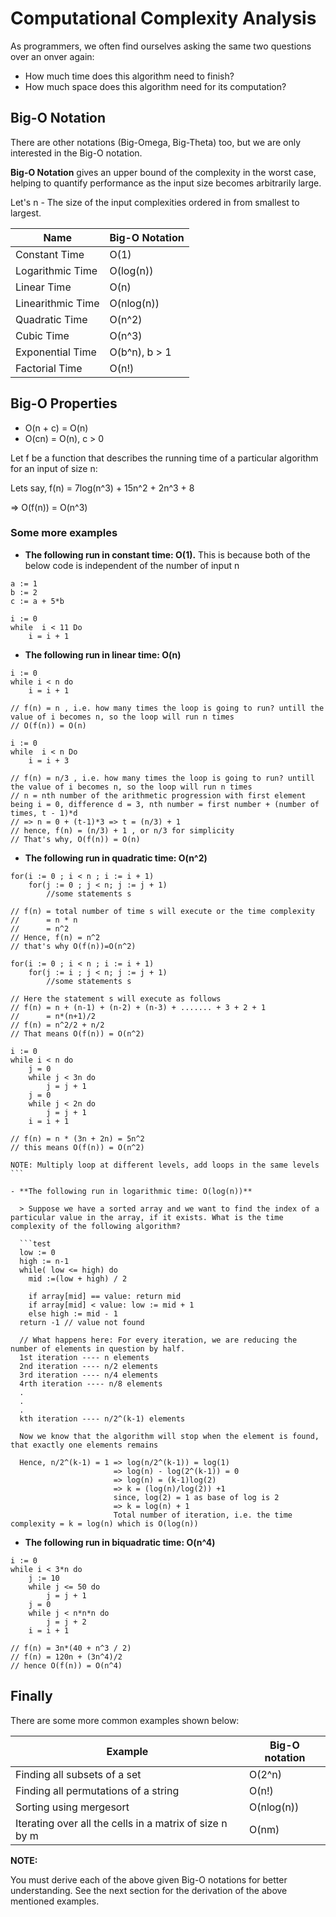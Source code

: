 # Computational Complexity Analysis

As programmers, we often find ourselves asking the same two questions over an onver again:

- How much time does this algorithm need to finish?
- How much space does this algorithm need for its computation?

## Big-O Notation

There are other notations (Big-Omega, Big-Theta) too, but we are only interested in the Big-O notation.

**Big-O Notation** gives an upper bound of the complexity in the worst case, helping to quantify performance as the input size becomes arbitrarily large.

Let's n - The size of the input complexities ordered in from smallest to largest.

| Name              | Big-O Notation |
| ----------------- | -------------- |
| Constant Time     | O(1)           |
| Logarithmic Time  | O(log(n))      |
| Linear Time       | O(n)           |
| Linearithmic Time | O(nlog(n))     |
| Quadratic Time    | O(n^2)         |
| Cubic Time        | O(n^3)         |
| Exponential Time  | O(b^n), b > 1  |
| Factorial Time    | O(n!)          |

## Big-O Properties

- O(n + c) = O(n)
- O(cn) = O(n), c > 0

Let f be a function that describes the running time of a particular algorithm for an input of size n:

Lets say, f(n) = 7log(n^3) + 15n^2 + 2n^3 + 8

=> O(f(n)) = O(n^3)

### Some more examples

- **The following run in constant time: O(1).** This is because both of the below code is independent of the number of input n

```test
a := 1
b := 2
c := a + 5*b
```

```test
i := 0
while  i < 11 Do
    i = i + 1
```

- **The following run in linear time: O(n)**

```test
i := 0
while i < n do
    i = i + 1

// f(n) = n , i.e. how many times the loop is going to run? untill the value of i becomes n, so the loop will run n times
// O(f(n)) = O(n)
```

```test
i := 0
while  i < n Do
    i = i + 3

// f(n) = n/3 , i.e. how many times the loop is going to run? untill the value of i becomes n, so the loop will run n times
// n = nth number of the arithmetic progression with first element being i = 0, difference d = 3, nth number = first number + (number of times, t - 1)*d
// => n = 0 + (t-1)*3 => t = (n/3) + 1
// hence, f(n) = (n/3) + 1 , or n/3 for simplicity
// That's why, O(f(n)) = O(n)
```

- **The following run in quadratic time: O(n^2)**

```test
for(i := 0 ; i < n ; i := i + 1)
    for(j := 0 ; j < n; j := j + 1)
        //some statements s

// f(n) = total number of time s will execute or the time complexity
//      = n * n
//      = n^2
// Hence, f(n) = n^2
// that's why O(f(n))=O(n^2)

```

```test
for(i := 0 ; i < n ; i := i + 1)
    for(j := i ; j < n; j := j + 1)
        //some statements s

// Here the statement s will execute as follows
// f(n) = n + (n-1) + (n-2) + (n-3) + ....... + 3 + 2 + 1
//      = n*(n+1)/2
// f(n) = n^2/2 + n/2
// That means O(f(n)) = O(n^2)
```

````test
i := 0
while i < n do
    j = 0
    while j < 3n do
        j = j + 1
    j = 0
    while j < 2n do
        j = j + 1
    i = i + 1

// f(n) = n * (3n + 2n) = 5n^2
// this means O(f(n)) = O(n^2)

NOTE: Multiply loop at different levels, add loops in the same levels
```

- **The following run in logarithmic time: O(log(n))**

  > Suppose we have a sorted array and we want to find the index of a particular value in the array, if it exists. What is the time complexity of the following algorithm?

  ```test
  low := 0
  high := n-1
  while( low <= high) do
    mid :=(low + high) / 2

    if array[mid] == value: return mid
    if array[mid] < value: low := mid + 1
    else high := mid - 1
  return -1 // value not found

  // What happens here: For every iteration, we are reducing the number of elements in question by half.
  1st iteration ---- n elements
  2nd iteration ---- n/2 elements
  3rd iteration ---- n/4 elements
  4rth iteration ---- n/8 elements
  .
  .
  .
  kth iteration ---- n/2^(k-1) elements

  Now we know that the algorithm will stop when the element is found, that exactly one elements remains

  Hence, n/2^(k-1) = 1 => log(n/2^(k-1)) = log(1)
                       => log(n) - log(2^(k-1)) = 0
                       => log(n) = (k-1)log(2)
                       => k = (log(n)/log(2)) +1
                       since, log(2) = 1 as base of log is 2
                       => k = log(n) + 1
                       Total number of iteration, i.e. the time complexity = k = log(n) which is O(log(n))
````

- **The following run in biquadratic time: O(n^4)**

```test
i := 0
while i < 3*n do
    j := 10
    while j <= 50 do
        j = j + 1
    j = 0
    while j < n*n*n do
        j = j + 2
    i = i + 1

// f(n) = 3n*(40 + n^3 / 2)
// f(n) = 120n + (3n^4)/2
// hence O(f(n)) = O(n^4)
```

## Finally

There are some more common examples shown below:

| Example                                                 | Big-O notation |
| ------------------------------------------------------- | -------------- |
| Finding all subsets of a set                            | O(2^n)         |
| Finding all permutations of a string                    | O(n!)          |
| Sorting using mergesort                                 | O(nlog(n))     |
| Iterating over all the cells in a matrix of size n by m | O(nm)          |

**NOTE:**

You must derive each of the above given Big-O notations for better understanding. See the next section for the derivation of the above mentioned examples.

